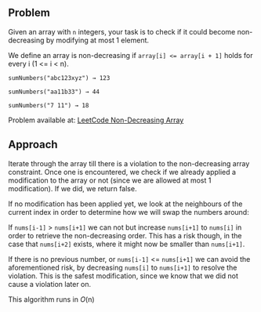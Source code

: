 ## Problem

Given an array with `n` integers, your task is to check if it could become non-decreasing by modifying at most 1 element.

We define an array is non-decreasing if `array[i] <= array[i + 1]` holds for every i (1 <= i < n).


```
sumNumbers("abc123xyz") → 123
```

```
sumNumbers("aa11b33") → 44
```

```
sumNumbers("7 11") → 18
```

Problem available at: [LeetCode Non-Decreasing Array](https://leetcode.com/problems/non-decreasing-array/description/)

## Approach

Iterate through the array till there is a violation to the non-decreasing array constraint. Once one is encountered, we check if we already applied a modification to the array or not (since we are allowed at most 1 modification). If we did, we return false.

If no modification has been applied yet, we look at the neighbours of the current index in order to determine how we will swap the numbers around:

If `nums[i-1]` > `nums[i+1]` we can not but increase `nums[i+1]` to `nums[i]` in order to retrieve the non-decreasing order. This has a risk though, in the case that `nums[i+2]` exists, where it might now be smaller than `nums[i+1]`.

If there is no previous number, or `nums[i-1]` <= `nums[i+1]` we can avoid the aforementioned risk, by decreasing `nums[i]` to `nums[i+1]` to resolve the violation. This is the safest modification, since we know that we did not cause a violation later on.

This algorithm runs in _O_(n)
